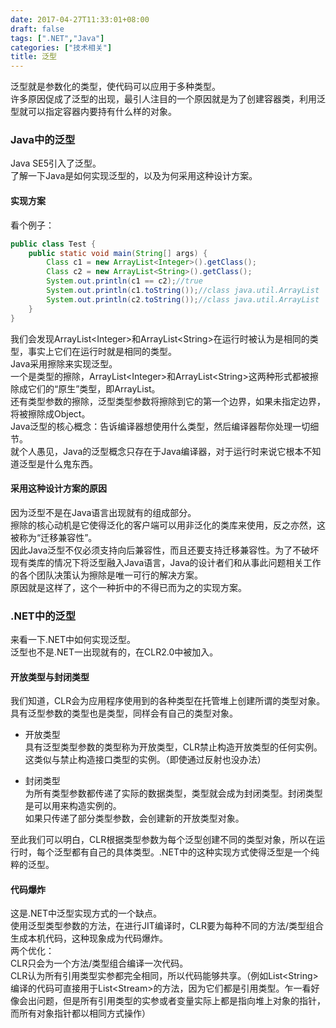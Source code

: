 ```yaml
---
date: 2017-04-27T11:33:01+08:00
draft: false
tags: [".NET","Java"]
categories: ["技术相关"]
title: 泛型
---
```

泛型就是参数化的类型，使代码可以应用于多种类型。  
许多原因促成了泛型的出现，最引人注目的一个原因就是为了创建容器类，利用泛型就可以指定容器内要持有什么样的对象。

### Java中的泛型

Java SE5引入了泛型。  
了解一下Java是如何实现泛型的，以及为何采用这种设计方案。

#### 实现方案
看个例子：
```java
public class Test {
    public static void main(String[] args) {
        Class c1 = new ArrayList<Integer>().getClass();
        Class c2 = new ArrayList<String>().getClass();
        System.out.println(c1 == c2);//true
        System.out.println(c1.toString());//class java.util.ArrayList
        System.out.println(c2.toString());//class java.util.ArrayList
    }
}
```
我们会发现ArrayList&lt;Integer&gt;和ArrayList&lt;String&gt;在运行时被认为是相同的类型，事实上它们在运行时就是相同的类型。  
Java采用擦除来实现泛型。  
一个是类型的擦除，ArrayList&lt;Integer&gt;和ArrayList&lt;String&gt;这两种形式都被擦除成它们的“原生”类型，即ArrayList。  
还有类型参数的擦除，泛型类型参数将擦除到它的第一个边界，如果未指定边界，将被擦除成Object。  
Java泛型的核心概念：告诉编译器想使用什么类型，然后编译器帮你处理一切细节。  
就个人愚见，Java的泛型概念只存在于Java编译器，对于运行时来说它根本不知道泛型是什么鬼东西。

#### 采用这种设计方案的原因
因为泛型不是在Java语言出现就有的组成部分。  
擦除的核心动机是它使得泛化的客户端可以用非泛化的类库来使用，反之亦然，这被称为“迁移兼容性”。  
因此Java泛型不仅必须支持向后兼容性，而且还要支持迁移兼容性。为了不破坏现有类库的情况下将泛型融入Java语言，Java的设计者们和从事此问题相关工作的各个团队决策认为擦除是唯一可行的解决方案。  
原因就是这样了，这个一种折中的不得已而为之的实现方案。

### .NET中的泛型
来看一下.NET中如何实现泛型。  
泛型也不是.NET一出现就有的，在CLR2.0中被加入。  

#### 开放类型与封闭类型
我们知道，CLR会为应用程序使用到的各种类型在托管堆上创建所谓的类型对象。  
具有泛型参数的类型也是类型，同样会有自己的类型对象。

- 开放类型  
具有泛型类型参数的类型称为开放类型，CLR禁止构造开放类型的任何实例。这类似与禁止构造接口类型的实例。（即使通过反射也没办法）

- 封闭类型  
为所有类型参数都传递了实际的数据类型，类型就会成为封闭类型。封闭类型是可以用来构造实例的。  
如果只传递了部分类型参数，会创建新的开放类型对象。  

至此我们可以明白，CLR根据类型参数为每个泛型创建不同的类型对象，所以在运行时，每个泛型都有自己的具体类型。.NET中的这种实现方式使得泛型是一个纯粹的泛型。

#### 代码爆炸
这是.NET中泛型实现方式的一个缺点。  
使用泛型类型参数的方法，在进行JIT编译时，CLR要为每种不同的方法/类型组合生成本机代码，这种现象成为代码爆炸。  
两个优化：  
CLR只会为一个方法/类型组合编译一次代码。  
CLR认为所有引用类型实参都完全相同，所以代码能够共享。（例如List&lt;String&gt;编译的代码可直接用于List&lt;Stream&gt;的方法，因为它们都是引用类型。乍一看好像会出问题，但是所有引用类型的实参或者变量实际上都是指向堆上对象的指针，而所有对象指针都以相同方式操作）